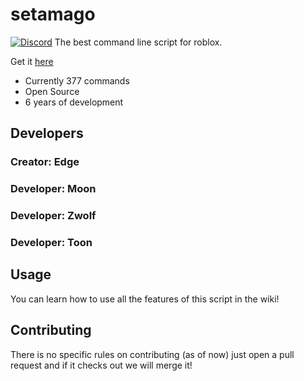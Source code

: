 # setamago 
[![Discord](https://www.myamericanmarket.com/26216-large_default/arizona-fruit-punch.jpg)](https://discord.io/infiniteyield)
The best command line script for roblox.

Get it [here](https://github.com/EdgeIY/infiniteyield/wiki)

 - Currently 377 commands
 - Open Source
 - 6 years of development

## Developers
### Creator: Edge

### Developer: Moon
### Developer: Zwolf
### Developer: Toon


## Usage
You can learn how to use all the features of this script in the wiki!

## Contributing
There is no specific rules on contributing (as of now) just open a pull request and if it checks out we will merge it!
